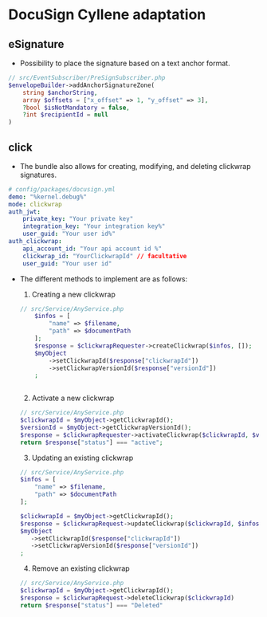 # DocuSign Cyllene adaptation

## eSignature
- Possibility to place the signature based on a text anchor format.
```php
// src/EventSubscriber/PreSignSubscriber.php
$envelopeBuilder->addAnchorSignatureZone(
    string $anchorString, 
    array $offsets = ["x_offset" => 1, "y_offset" => 3], 
    ?bool $isNotMandatory = false, 
    ?int $recipientId = null
)
```

## click
- The bundle also allows for creating, modifying, and deleting clickwrap signatures.
```yaml
# config/packages/docusign.yml
demo: "%kernel.debug%"
mode: clickwrap
auth_jwt:
    private_key: "Your private key"
    integration_key: "Your integration key%"
    user_guid: "Your user id%"
auth_clickwrap:
    api_account_id: "Your api account id %"
    clickwrap_id: "YourClickwrapId" // facultative
    user_guid: "Your user id"
```

- The different methods to implement are as follows:

    1. Creating a new clickwrap

    ```php
    // src/Service/AnyService.php
        $infos = [
            "name" => $filename,
            "path" => $documentPath
        ];
        $response = $clickwrapRequester->createClickwrap($infos, []);
        $myObject
            ->setClickwrapId($response["clickwrapId"])
            ->setClickwrapVersionId($response["versionId"])
        ;
        
    ```
    
    2. Activate a new clickwrap

    ```php
    // src/Service/AnyService.php
    $clickwrapId = $myObject->getClickwrapId();
    $versionId = $myObject->getClickwrapVersionId();
    $response = $clickwrapRequester->activateClickwrap($clickwrapId, $versionId)
    return $response["status"] === "active";
  
    ```
    3. Updating an existing clickwrap

    ```php
    // src/Service/AnyService.php
    $infos = [
        "name" => $filename,
        "path" => $documentPath
    ];

    $clickwrapId = $myObject->getClickwrapId();
    $response = $clickwrapRequest->updateClickwrap($clickwrapId, $infos, [])
    $myObject
       ->setClickwrapId($response["clickwrapId"])
       ->setClickwrapVersionId($response["versionId"])
    ;
    ```
  
    4. Remove an existing clickwrap
    
    ```php
    // src/Service/AnyService.php
    $clickwrapId = $myObject->getClickwrapId();
    $response = $clickwrapRequest->deleteClickwrap($clickwrapId)
    return $response["status"] === "Deleted"
    
    ```
  
  
